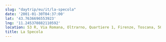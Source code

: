 ```yaml
---
slug: "daytrip/eu/it/la-specola"
date: '2001-01-30T04:37:00'
lat: '43.7636696553923'
lng: '11.245370882110592'
location: 53 R, Via Romana, Oltrarno, Quartiere 1, Firenze, Toscana, 50125, Italia
title: La Specola
---
```



